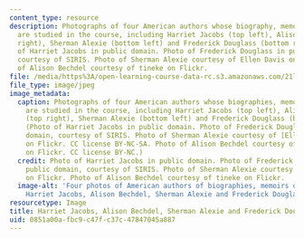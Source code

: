 ```yaml
---
content_type: resource
description: Photographs of four American authors whose biography, memoir or autobiogaphy
  are studied in the course, including Harriet Jacobs (top left), Alison Bechdel (top
  right), Sherman Alexie (bottom left) and Frederick Douglass (bottom right). Photo
  of Harriet Jacobs in public domain. Photo of Frederick Douglass in public domain,
  courtesy of SIRIS. Photo of Sherman Alexie courtesy of Ellen Davis on Flickr. Photo
  of Alison Bechdel courtesy of tineke on Flickr.
file: /media/https%3A/open-learning-course-data-rc.s3.amazonaws.com/21l-512-american-authors-autobiography-and-memoir-fall-2013/0851a00afbc9c47fc37c47847045a887_21l-512f13.jpg
file_type: image/jpeg
image_metadata:
  caption: Photographs of four American authors whose biographies, memoirs, or autobiographies
    are studied in the course, including Harriet Jacobs (top left), Alison Bechdel
    (top right), Sherman Alexie (bottom left) and Frederick Douglass (bottom right).
    (Photo of Harriet Jacobs in public domain. Photo of Frederick Douglass in public
    domain, courtesy of SIRIS. Photo of Sherman Alexie courtesy of [Ellen Davis](http://www.flickr.com/photos/aklibraryassoc/9422702959/in/photostream/)
    on Flickr. CC license BY-NC-SA. Photo of Alison Bechdel courtesy of [tineke](http://www.flickr.com/photos/fototineke/282684907/in/photostream/)
    on Flickr. CC license BY-NC.)
  credit: Photo of Harriet Jacobs in public domain. Photo of Frederick Douglass in
    public domain, courtesy of SIRIS. Photo of Sherman Alexie courtesy of Ellen Davis
    on Flickr. Photo of Alison Bechdel courtesy of tineke on Flickr.
  image-alt: 'Four photos of American authors of biographies, memoirs or autobiographies:
    Harriet Jacobs, Alison Bechdel, Sherman Alexie and Frederick Douglass.'
resourcetype: Image
title: Harriet Jacobs, Alison Bechdel, Sherman Alexie and Frederick Douglass
uid: 0851a00a-fbc9-c47f-c37c-47847045a887
---
```

